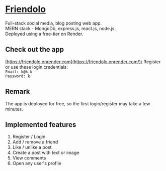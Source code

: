 # [Friendolo](https://friendolo.onrender.com/)
Full-stack social media, blog posting web app. \
MERN stack - MongoDb, express.js, react.js, node.js. \
Deployed using a free-tier on Render.

## Check out the app
[https://friendolo.onrender.com](https://friendolo.onrender.com/)\
Register or use these login credentials:\
`Email: k@k.k`\
`Password: k`

## Remark
The app is deployed for free, so the first login/register may take a few minutes.

## Implemented features
1. Register / Login
2. Add / remove a friend
3. Like / unlike a post
4. Create a post with text or image
5. View comments
6. Open any user's profile
